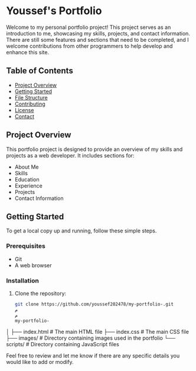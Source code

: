 # Youssef's Portfolio
Welcome to my personal portfolio project! This project serves as an introduction to me, showcasing my skills, projects, and contact information. There are still some features and sections that need to be completed, and I welcome contributions from other programmers to help develop and enhance this site.

## Table of Contents
- [Project Overview](#project-overview)
- [Getting Started](#getting-started)
- [File Structure](#file-structure)
- [Contributing](#contributing)
- [License](#license)
- [Contact](#contact)

## Project Overview
This portfolio project is designed to provide an overview of my skills and projects as a web developer. It includes sections for:
- About Me
- Skills
- Education
- Experience
- Projects
- Contact Information

## Getting Started
To get a local copy up and running, follow these simple steps.

### Prerequisites
- Git
- A web browser

### Installation
1. Clone the repository:
   ```sh
   git clone https://github.com/youssef202478/my-portfolio-.git
   م
   م
   my-portfolio-
│
├── index.html         # The main HTML file
├── index.css          # The main CSS file
├── images/            # Directory containing images used in the portfolio
└── scripts/           # Directory containing JavaScript files

Feel free to review and let me know if there are any specific details you would like to add or modify.
